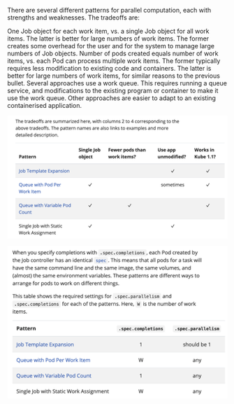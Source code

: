 There are several different patterns for parallel computation, each with strengths and weaknesses. The tradeoffs are:

One Job object for each work item, vs. a single Job object for all work items. The latter is better for large numbers of work items. The former creates some overhead for the user and for the system to manage large numbers of Job objects.
Number of pods created equals number of work items, vs. each Pod can process multiple work items. The former typically requires less modification to existing code and containers. The latter is better for large numbers of work items, for similar reasons to the previous bullet.
Several approaches use a work queue. This requires running a queue service, and modifications to the existing program or container to make it use the work queue. Other approaches are easier to adapt to an existing containerised application.

![kubernetes-jobs-parallel-tradeoffs](parallel-jobs-kubernetes-tradeoffs.png)

![kubernetes-jobs-parallel-specifications](parallel-job-specifications.png)

